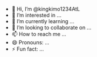 - 👋 Hi, I’m @kingkimo1234AtL
- 👀 I’m interested in ...
- 🌱 I’m currently learning ...
- 💞️ I’m looking to collaborate on ...
- 📫 How to reach me ...
- 😄 Pronouns: ...
- ⚡ Fun fact: ...

<!---
kingkimo1234AtL/kingkimo1234AtL is a ✨ special ✨ repository because its `README.md` (this file) appears on your GitHub profile.
You can click the Preview link to take a look at your changes.
--->
